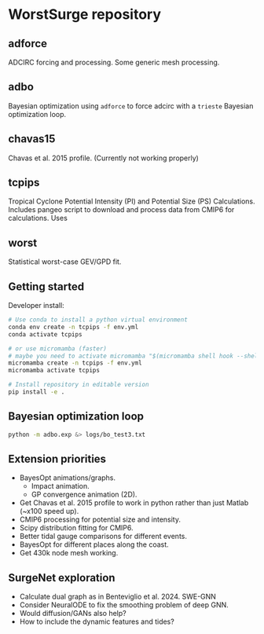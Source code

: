 # WorstSurge repository

## adforce
ADCIRC forcing and processing. Some generic mesh processing.

## adbo
Bayesian optimization using `adforce` to force adcirc with a `trieste` Bayesian optimization loop.

## chavas15
Chavas et al. 2015 profile. (Currently not working properly)

## tcpips
Tropical Cyclone Potential Intensity (PI) and Potential Size (PS) Calculations.
Includes pangeo script to download and process data from CMIP6 for calculations.
Uses 

## worst

Statistical worst-case GEV/GPD fit.


## Getting started

Developer install:

```bash
# Use conda to install a python virtual environment
conda env create -n tcpips -f env.yml
conda activate tcpips

# or use micromamba (faster)
# maybe you need to activate micromamba "$(micromamba shell hook --shell zsh)"
micromamba create -n tcpips -f env.yml
micromamba activate tcpips

# Install repository in editable version
pip install -e .

```

## Bayesian optimization loop

```bash
python -m adbo.exp &> logs/bo_test3.txt
```

## Extension priorities

 - BayesOpt animations/graphs.
    - Impact animation.
    - GP convergence animation (2D).
 - Get Chavas et al. 2015 profile to work in python rather than just Matlab (~x100 speed up).
 - CMIP6 processing for potential size and intensity.
 - Scipy distribution fitting for CMIP6.
 - Better tidal gauge comparisons for different events.
 - BayesOpt for different places along the coast.
 - Get 430k node mesh working.

## SurgeNet exploration

 - Calculate dual graph as in Benteviglio et al. 2024. SWE-GNN
 - Consider NeuralODE to fix the smoothing problem of deep GNN.
 - Would diffusion/GANs also help?
 - How to include the dynamic features and tides?
